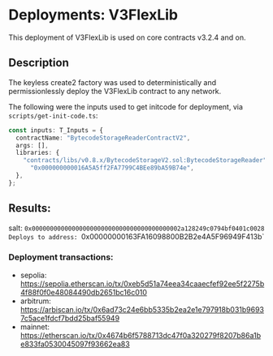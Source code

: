 # Deployments: V3FlexLib

This deployment of V3FlexLib is used on core contracts v3.2.4 and on.

## Description

The keyless create2 factory was used to deterministically and permissionlessly deploy the V3FlexLib contract to any network.

The following were the inputs used to get initcode for deployment, via `scripts/get-init-code.ts`:

```typescript
const inputs: T_Inputs = {
  contractName: "BytecodeStorageReaderContractV2",
  args: [],
  libraries: {
    "contracts/libs/v0.8.x/BytecodeStorageV2.sol:BytecodeStorageReader":
      "0x000000000016A5A5ff2FA7799C4BEe89bA59B74e",
  },
};
```

## Results:

salt: `0x00000000000000000000000000000000000000002a128249c0794bf0401c0028
Deploys to address: `0x00000000163FA16098800B2B2e4A5F96949F413b`

### Deployment transactions:

- sepolia: https://sepolia.etherscan.io/tx/0xeb5d51a74eea34caaecfef92ee5f2275b4f88f0f0e48084490db2651bc16c010
- arbitrum: https://arbiscan.io/tx/0x6ad73c24e6bb5335b2ea2e1e797918b031b96937c5ace1fdcf7bdd25baf55949
- mainnet: https://etherscan.io/tx/0x4674b6f5788713dc47f0a320279f8207b86a1be833fa0530045097f93662ea83
